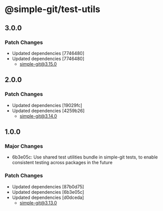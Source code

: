 # @simple-git/test-utils

## 3.0.0

### Patch Changes

-  Updated dependencies [7746480]
-  Updated dependencies [7746480]
   -  simple-git@3.15.0

## 2.0.0

### Patch Changes

-  Updated dependencies [19029fc]
-  Updated dependencies [4259b26]
   -  simple-git@3.14.0

## 1.0.0

### Major Changes

-  6b3e05c: Use shared test utilities bundle in simple-git tests, to enable consistent testing across packages in the future

### Patch Changes

-  Updated dependencies [87b0d75]
-  Updated dependencies [6b3e05c]
-  Updated dependencies [d0dceda]
   -  simple-git@3.13.0
